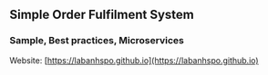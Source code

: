## Simple Order Fulfilment System
### Sample, Best practices, Microservices
Website: 
[https://labanhspo.github.io](https://labanhspo.github.io)
